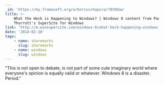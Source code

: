 ```yaml
---
_id: 'https://my.framasoft.org/u/borisschapira/?8tOOaw'
title: >-
    What the Heck is Happening to Windows? | Windows 8 content from Paul
    Thurrott's SuperSite for Windows
link: 'http://m.winsupersite.com/windows-8/what-heck-happening-windows'
date: '2014-02-10'
tags:
    - name: sharemarks
      slug: sharemarks
    - name: windows
      slug: windows
---
```


<div class="markdown"><p>&quot;This is not open to debate, is not part of some cute imaginary world where everyone's opinion is equally valid or whatever. Windows 8 is a disaster. Period.&quot;
</p></div>

